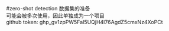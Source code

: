 #zero-shot detection 数据集的准备<br>
可能会被多次使用，因此单独成为一个项目<br>
github token: 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